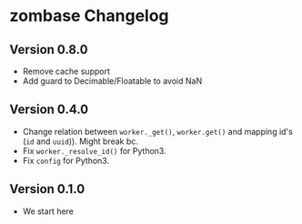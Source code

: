 zombase Changelog
=================

Version 0.8.0
------------

- Remove cache support
- Add guard to Decimable/Floatable to avoid NaN

Version 0.4.0
------------

- Change relation between `worker._get()`, `worker.get()` and mapping
  id's (`id` and `uuid`)). Might break bc.
- Fix `worker._resolve_id()` for Python3.
- Fix `config` for Python3.

Version 0.1.0
------------

- We start here
